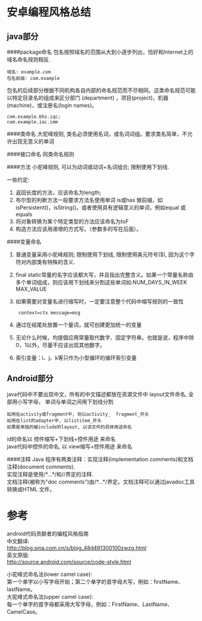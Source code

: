 # 安卓编程风格总结
## java部分

####package命名
包名按照域名的范围从大到小逐步列出，恰好和Internet上的域名命名规则相反.

	域名: example.com
	包名前缀: com.example

包名的后续部分根据不同机构各自内部的命名规范而不尽相同。这类命名规范可能以特定目录名的组成来区分部门 (department) ，项目(project)，机器(machine)，或注册名(login names)。

    com.example.bhs.iqc;
    com.example.iac.imm

####类命名
大驼峰规则, 类名必须使用名词，或名词词组。要求类名简单，不允许出现无意义的单词

####接口命名
同类命名规则

####方法
小驼峰规则, 可以为动词或动词+名词组合; 限制使用下划线.

一些约定:  
1. 返回长度的方法，应该命名为length;  
2.	布尔型的判断方法一般要求方法名使用单词 is或has   做前缀，如isPersistent()，isString()。或者使用具有逻辑意义的单词，例如equal 或equals  
3.	将对象转换为某个特定类型的方法应该命名为toF  
4.	构造方法应该用递增的方式写。（参数多的写在后面）。  

####变量命名
1. 普通变量采用小驼峰规则; 限制使用下划线, 限制使用美元符号($), 因为这个字符对内部类有特殊的含义.

2. final static常量的名字应该都大写，并且指出完整含义。如果一个常量名称由多个单词组成，则应该用下划线来分割这些单词如:NUM_DAYS_IN_WEEK MAX_VALUE

3. 如果需要对变量名进行缩写时，一定要注意整个代码中缩写规则的一致性

        context=ctx message=msg
4. 通过在结尾处放置一个量词，就可创建更加统一的变量

5. 无论什么时候，均提倡应用常量取代数字、固定字符串。也就是说，程序中除0，1以外，尽量不应该出现其他数字。
6. 索引变量：i、j、k等只作为小型循环的循环索引变量


## Android部分
java代码中不要出现中文，所有的中文描述都放在资源文件中
layout文件命名, 全部用小写字母， 单词与单词之间用下划线分割

    如用在activity或fragment中, 则以activity_  fragment_开头
    如用在list的adapter中, 以listitem_开头
    如果是单独的被include的layout, 以该文件的具体用途命名
id的命名以 控件缩写+下划线+控件用途 来命名  
java代码中控件的命名, 以 view缩写+控件用途 来命名



####注释
Java 程序有两类注释：实现注释(implementation comments)和文档注释(document comments).  
实现注释是使用/\*...\*/和//界定的注释.  
文档注释(被称为"doc comments")由/\*...\*/界定。文档注释可以通过javadoc工具转换成HTML 文件。


# 参考
android代码贡献者的编程风格指南  
中文翻译:  
http://blog.sina.com.cn/s/blog_48d491300100zwzg.html  
英文原版:  
http://source.android.com/source/code-style.html  

小驼峰式命名法(lower camel case):    
第一个单字以小写字母开始；第二个单字的首字母大写，例如：firstName、lastName。  
大驼峰式命名法(upper camel case):  
每一个单字的首字母都采用大写字母，例如：FirstName、LastName、CamelCase。  
